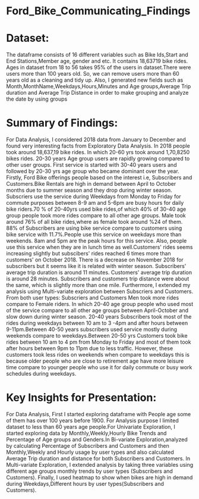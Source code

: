 # Ford_Bike_Communicating_Findings

# Dataset:
The dataframe consists of 16 different variables such as Bike Ids,Start and End Stations,Member age, gender and etc. It contains 18,63719 bike rides. Ages in dataset from 18 to 56 takes 95% of the users in dataset.There were users more than 100 years old. So, we can remove users more than 60 years old as a cleaning and tidy up. Also, I generated new fields such as Month,MonthName,Weekdays,Hours,Minutes and Age groups,Average Trip duration and Average Trip Distance  in order to make grouping and analyze the date by using groups

# Summary of Findings:
For Data Analysis, I considered 2018 data from January to December and found very interesting facts from Exploratory Data Analysis. In 2018 people took around 18,637,19 bike rides. In which 20-60 yrs took around 1,70,8250 bikes rides. 20-30 years Age group users are rapidly growing compared to other user groups. First service is started with 30-40 years users and followed by 20-30 yrs age group who became dominant over the year.
Firstly, Ford Bike offerings people based on the interest i.e, Subscribers and Customers.Bike Rentals are high in demand between April to October months due to summer season and they drop during winter season.  Subscriers use the service during Weekdays from Monday to Friday for commute purposes between 8-9 am and 5-6pm are busy hours for daily bike riders.70 % of 20-40yrs used bike rides,of which 40% of 30-40 age group people took more rides compare to all other age groups. Male took around 76% of all bike rides,where as female took around %24 of them.
 88% of Subscribers are using bike service compare to customers using bike service with 11.7%.People use this service on weekdays more than weekends. 8am and 5pm are the peak hours for this service. Also, people use this service when they are in lunch time as well.Customers' rides seems increasing slightly but subscibers' rides reached 6 times more than customers' on October 2018. There is a decrease on November 2018 for subscribers but it seems like it is related with winter season. Subscribers' average trip duration is around 11 minutes. Customers' average trip duration is around 28 minutes. Subscribers and customers trip distance were about the same, which is slightly more than one mile. Furthermore, I extended my analysis using Multi-variate exploration between Subscriers and Customers. From both user types: Subscriers and Customers Men took more rides compare to Female riders. In which 20-40 age group people who used most of the service compare to all other age groups between April-October and slow down during winter season. 20-40 years Subscribers took most of the rides during weekdays between 10 am to 3 -4pm and after hours between 9-11pm.Between 40-50 years subscribers used service mostly during weekends compare to weekdays.Between 20-50 yrs Customers took bike rides between 10 am to 4 pm from Monday to Friday and most of them took after hours between 9pm to 11pm due to less traffic. However, these customers took less rides on weekends when compare to weekdays this is because older people who are close to retirement age have more leisure time compare to younger people who use it for daily commute or busy work schedules during weekdays.
 
 # Key Insights for Presentation:
  For Data Analysis, First I started exploring dataframe with People age some of them has over 100 years before 1900. For Analysis purpose I limited dataset to less than 60 years age people.For Univariate Exploration, I started exploring data by Monthly,Weekly,Hourly Bike Trends and Percentage of Age groups and Genders.In Bi-variate Exploration,analyzed by calculating Percentage of Subscribers and Customers and then Monthly,Weekly and Hourly usage by user types and also calculated Average Trip duration and distance for both Subscribers and Customers. In Multi-variate Exploration, I extended analysis by taking three variables using different age groups monthly trends by user types (Subscribers and Customers). Finally, I used  heatmap to show when bikes are high in demand during Weekdays,Different hours by user types(Subscribers and Customers).
